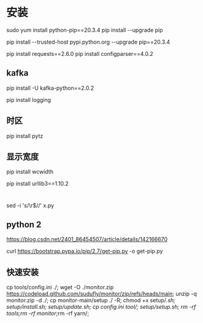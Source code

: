 # 安装
sudo yum install python-pip==20.3.4
pip install --upgrade pip

pip install --trusted-host pypi.python.org --upgrade pip==20.3.4


pip install requests==2.6.0
pip install configparser==4.0.2

## kafka
pip install -U kafka-python==2.0.2


pip install logging
## 时区
pip install pytz
## 显示宽度
pip install wcwidth

pip install urllib3==1.10.2



#
sed -i 's/\r$//' x.py




## python 2
https://blog.csdn.net/2401_86454507/article/details/142166670

curl https://bootstrap.pypa.io/pip/2.7/get-pip.py -o get-pip.py



## 快速安装
cp tools/config.ini ./;
wget  -O ./monitor.zip https://codeload.github.com/sudufly/monitor/zip/refs/heads/main;
unzip -q monitor.zip -d ./;
cp  monitor-main/setup ./ -R;
chmod +x setup/*.sh;
setup/install.sh;
setup/update.sh;
cp config.ini tool/;
setup/setup.sh;
rm -rf tools;rm -rf monitor*;rm -rf yarn/;
